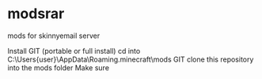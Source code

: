 # modsrar
mods for skinnyemail server

Install GIT (portable or full install) 
cd into C:\Users\{user}\AppData\Roaming\.minecraft\mods
GIT clone this repository into the mods folder
Make sure 
